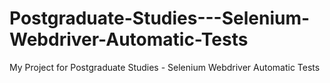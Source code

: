 # Postgraduate-Studies---Selenium-Webdriver-Automatic-Tests
My Project for Postgraduate Studies - Selenium Webdriver Automatic Tests
